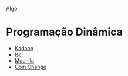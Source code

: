 [Algo]

# Programação Dinâmica

- [Kadane]
- [lsc]
- [Mochila]
- [Coin Change]


[Algo]: https://github.com/alexistoigo/lab#algo
[Kadane]: https://github.com/alexistoigo/lab/blob/master/Programacao%20Dinamica/rep/kadane.md#subarray-cont%C3%ADguo-de-maior-soma-algoritmo-de-kadane
[lsc]: https://github.com/alexistoigo/lab/blob/master/Programacao%20Dinamica/rep/lcs.md#longest-common-subsequence
[Mochila]: https://github.com/alexistoigo/lab/blob/master/Programacao%20Dinamica/rep/mochila.md#problema-da-mochila-knapsack--01
[Coin Change]: https://github.com/alexistoigo/lab/blob/master/Programacao%20Dinamica/rep/troco.md#problema-do-troco-coin-change
